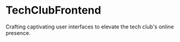 # TechClubFrontend
Crafting captivating user interfaces to elevate the tech club's online presence.
